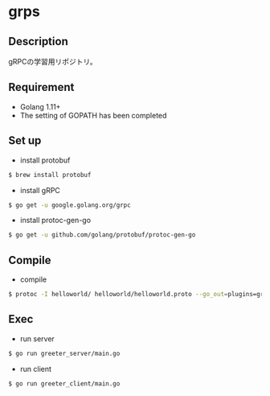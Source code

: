 # grps

## Description

gRPCの学習用リポジトリ。

## Requirement

* Golang 1.11+
* The setting of GOPATH has been completed

## Set up

* install protobuf

```bash
$ brew install protobuf
```

* install gRPC

```bash
$ go get -u google.golang.org/grpc
```

* install protoc-gen-go

```bash
$ go get -u github.com/golang/protobuf/protoc-gen-go

```

## Compile

* compile

```bash
$ protoc -I helloworld/ helloworld/helloworld.proto --go_out=plugins=grpc:helloworld
```

## Exec

* run server

```bash
$ go run greeter_server/main.go
```

* run client

```bash
$ go run greeter_client/main.go
```
